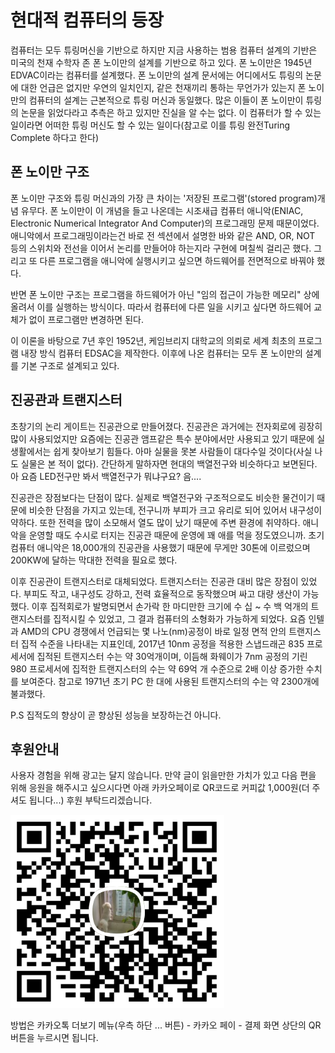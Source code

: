 # 현대적 컴퓨터의 등장

컴퓨터는 모두 튜링머신을 기반으로 하지만 지금 사용하는 범용 컴퓨터 설계의 기반은 미국의 천재 수학자 존 폰 노이만의 설계를 기반으로 하고 있다. 폰 노이만은 1945년 EDVAC이라는 컴퓨터를 설계했다. 폰 노이만의 설계 문서에는 어디에서도 튜링의 논문에 대한 언급은 없지만 우연의 일치인지, 같은 천재끼리 통하는 무언가가 있는지 폰 노이만의 컴퓨터의 설계는 근본적으로 튜링 머신과 동일했다. 많은 이들이 폰 노이만이 튜링의 논문을 읽었다라고 추측은 하고 있지만 진실을 알 수는 없다. 이 컴퓨터가 할 수 있는 일이라면 어떠한 튜링 머신도 할 수 있는 일이다(참고로 이를 튜링 완전Turing Complete 하다고 한다)

## 폰 노이만 구조

폰 노이만 구조와 튜링 머신과의 가장 큰 차이는 '저장된 프로그램'(stored program)개념 유무다. 폰 노이만이 이 개념을 들고 나온데는 시조새급 컴퓨터 애니악(ENIAC, Electronic Numerical Integrator And Computer)의 프로그래밍 문제 때문이었다. 애니악에서 프로그래밍이라는건 바로 전 섹션에서 설명한 바와 같은 AND, OR, NOT 등의 스위치와 전선을 이어서 논리를 만들어야 하는지라 구현에 며칠씩 걸리곤 했다. 그리고 또 다른 프로그램을 애니악에 실행시키고 싶으면 하드웨어를 전면적으로 바꿔야 했다.

반면 폰 노이만 구조는 프로그램을 하드웨어가 아닌 "임의 접근이 가능한 메모리" 상에 올려서 이를 실행하는 방식이다. 따라서 컴퓨터에 다른 일을 시키고 싶다면 하드웨어 교체가 없이 프로그램만 변경하면 된다.

이 이론을 바탕으로 7년 후인 1952년, 케임브리지 대학교의 의뢰로 세계 최초의 프로그램 내장 방식 컴퓨터 EDSAC을 제작한다. 이후에 나온 컴퓨터는 모두 폰 노이만의 설계를 기본 구조로 설계되고 있다.

## 진공관과 트랜지스터

초창기의 논리 게이트는 진공관으로 만들어졌다. 진공관은 과거에는 전자회로에 굉장히 많이 사용되었지만 요즘에는 진공관 앰프같은 특수 분야에서만 사용되고 있기 때문에 실생활에서는 쉽게 찾아보기 힘들다. 아마 실물을 못본 사람들이 대다수일 것이다(사실 나도 실물은 본 적이 없다). 간단하게 말하자면 현대의 백열전구와 비슷하다고 보면된다. 아 요즘 LED전구만 봐서 백열전구가 뭐냐구요? 음....

진공관은 장점보다는 단점이 많다. 실제로 백열전구와 구조적으로도 비슷한 물건이기 때문에 비슷한 단점을 가지고 있는데, 전구니까 부피가 크고 유리로 되어 있어서 내구성이 약하다. 또한 전력을 많이 소모해서 열도 많이 났기 때문에 주변 환경에 취약하다. 애니악을 운영할 때도 수시로 터지는 진공관 때문에 운영에 꽤 애를 먹을 정도였으니까. 초기 컴퓨터 애니악은 18,000개의 진공관을 사용했기 때문에 무게만 30톤에 이르렀으며 200KW에 달하는 막대한 전력을 필요로 했다.

이후 진공관이 트랜지스터로 대체되었다. 트랜지스터는 진공관 대비 많은 장점이 있었다. 부피도 작고, 내구성도 강하고, 전력 효율적으로 동작했으며 싸고 대량 생산이 가능했다. 이후 집적회로가 발명되면서 손가락 한 마디만한 크기에 수 십 ~ 수 백 억개의 트랜지스터를 집적시킬 수 있었고, 그 결과 컴퓨터의 소형화가 가능하게 되었다. 요즘 인텔과 AMD의 CPU 경쟁에서 언급되는 몇 나노(nm)공정이 바로 일정 면적 안의 트랜지스터 집적 수준을 나타내는 지표인데, 2017년 10nm 공정을 적용한 스냅드래곤 835 프로세서에 집적된 트랜지스터 수는 약 30억개이며, 이듬해 화웨이가 7nm 공정의 기린 980 프로세서에 집적한 트랜지스터의 수는 약 69억 개 수준으로 2배 이상 증가한 수치를 보여준다. 참고로 1971년 초기 PC 한 대에 사용된 트랜지스터의 수는 약 2300개에 불과했다. 

P.S 집적도의 향상이 곧 향상된 성능을 보장하는건 아니다.

## 후원안내

사용자 경험을 위해 광고는 달지 않습니다. 만약 글이 읽을만한 가치가 있고 다음 편을 위해 응원을 해주시고 싶으시다면 아래 카카오페이로 QR코드로 커피값 1,000원(더 주셔도 됩니다...) 후원 부탁드리겠습니다.

![후원QR](../kakao-qr-small.png)

방법은 카카오톡 더보기 메뉴(우측 하단 ... 버튼) - 카카오 페이 - 결제 화면 상단의 QR 버튼을 누르시면 됩니다.
